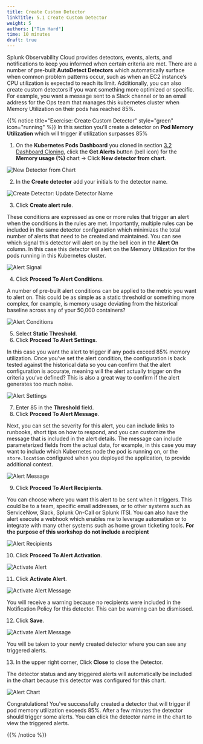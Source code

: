 ```yaml
---
title: Create Custom Detector
linkTitle: 5.1 Create Custom Detector
weight: 5
authors: ["Tim Hard"]
time: 10 minutes
draft: true
---
```


Splunk Observability Cloud provides detectors, events, alerts, and notifications to keep you informed when certain criteria are met. There are a number of pre-built **AutoDetect Detectors** which automatically surface  when common problem patterns occur, such as when an EC2 instance’s CPU utilization is expected to reach its limit. Additionally, you can also create custom detectors if you want something more optimized or specific. For example, you want a message sent to a Slack channel or to an email address for the Ops team that manages this kubernetes cluster when Memory Utilization on their pods has reached 85%.

{{% notice title="Exercise: Create Custom Detector" style="green" icon="running" %}}
In this section you'll create a detector on **Pod Memory Utilization** which will trigger if utilization surpasses 85%

1. On the **Kubernetes Pods Dashboard** you cloned in section [3.2 Dashboard Cloning](../../3-reuse-content-across-teams/2-clone-dashboards), click the **Get Alerts** button (bell icon) for the **Memory usage (%)** chart -> Click **New detector from chart**.

![New Detector from Chart](../../images/new-detector.png?width=40vw)

2. In the **Create detector** add your initials to the detector name.

![Create Detector: Update Detector Name](../../images/create-detector-name.png?width=40vw)

3. Click **Create alert rule**.

These conditions are expressed as one or more rules that trigger an alert when the conditions in the rules are met. Importantly, multiple rules can be included in the same detector configuration which minimizes the total number of alerts that need to be created and maintained. You can see which signal this detector will alert on by the bell icon in the **Alert On** column. In this case this detector will alert on the Memory Utilization for the pods running in this Kubernetes cluster.

![Alert Signal](../../images/alert-signals.png?width=60vw)

4. Click **Proceed To Alert Conditions**.

A number of pre-built alert conditions can be applied to the metric you want to alert on. This could be as simple as a static threshold or something more complex, for example, is memory usage deviating from the historical baseline across any of your 50,000 containers? 

![Alert Conditions](../../images/alert-conditions.png?width=60vw)

5. Select **Static Threshold**.
6. Click **Proceed To Alert Settings**.

In this case you want the alert to trigger if any pods exceed 85% memory utilization. Once you’ve set the alert condition, the configuration is back tested against the historical data so you can confirm that the alert configuration is accurate, meaning will the alert actually trigger on the criteria you’ve defined? This is also a great way to confirm if the alert generates too much noise.

![Alert Settings](../../images/alert-settings.png?width=60vw)

7. Enter 85 in the **Threshold** field.
8. Click **Proceed To Alert Message**.

Next, you can set the severity for this alert, you can include links to runbooks, short tips on how to respond, and you can customize the message that is included in the alert details. The message can include parameterized fields from the actual data, for example, in this case you may want to include which Kubernetes node the pod is running on, or the `store.location` configured when you deployed the application, to provide additional context.

![Alert Message](../../images/alert-message.png?width=60vw)

9. Click **Proceed To Alert Recipients**.

You can choose where you want this alert to be sent when it triggers. This could be to a team, specific email addresses, or to other systems such as ServiceNow, Slack, Splunk On-Call or Splunk ITSI. You can also have the alert execute a webhook which enables me to leverage automation or to integrate with many other systems such as home grown ticketing tools. **For the purpose of this workshop do not include a recipient**

![Alert Recipients](../../images/alert-recipients.png?width=60vw)

10. Click **Proceed To Alert Activation**.

![Activate Alert](../../images/alert-activate-alert.png?width=60vw)

11. Click **Activate Alert**.

![Activate Alert Message](../../images/alert-activation.png?width=40vw)

You will receive a warning because no recipients were included in the Notification Policy for this detector. This can be warning can be dismissed.

12. Click **Save**.

![Activate Alert Message](../../images/alert-new-detector.png?width=60vw)

You will be taken to your newly created detector where you can see any triggered alerts.

13. In the upper right corner, Click **Close** to close the Detector.

The detector status and any triggered alerts will automatically be included in the chart because this detector was configured for this chart.

![Alert Chart](../../images/alert-chart.png?width=40vw)

Congratulations! You've successfully created a detector that will trigger if pod memory utilization exceeds 85%. After a few minutes the detector should trigger some alerts. You can click the detector name in the chart to view the triggered alerts.

{{% /notice %}}
